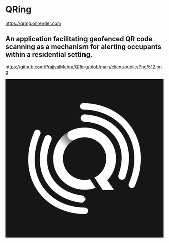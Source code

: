 # QRing
https://qring.onrender.com
## An application facilitating geofenced QR code scanning as a mechanism for alerting occupants within a residential setting.

https://github.com/PrajjvalMehra/QRing/blob/main/client/public/Png/512.png

![](https://raw.githubusercontent.com/PrajjvalMehra/QRing/main/client/public/Png/512.png)

